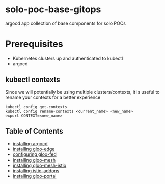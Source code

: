 # solo-poc-base-gitops
 argocd app collection of base components for solo POCs
 
# Prerequisites
- Kubernetes clusters up and authenticated to kubectl
- argocd

## kubectl contexts
Since we will potentially be using multiple clusters/contexts, it is useful to rename your contexts for a better experience
```
kubectl config get-contexts
kubectl config rename-contexts <current_name> <new_name>
export CONTEXT=<new_name>
```

## Table of Contents
- [installing argocd](https://github.com/ably77/solo-poc-base-gitops/tree/main/argocd)
- [installing gloo-edge](https://github.com/ably77/solo-poc-base-gitops/tree/main/apps/gloo-edge)
- [configuring gloo-fed](https://github.com/ably77/solo-poc-base-gitops/tree/main/apps/gloo-edge#configuring-gloo-fed)
- [installing gloo-mesh](https://github.com/ably77/solo-poc-base-gitops/tree/main/apps/gloo-mesh)
- [installing gloo-mesh-istio](https://github.com/ably77/solo-poc-base-gitops/tree/main/apps/gm-istio)
- [installing istio-addons](https://github.com/ably77/solo-poc-base-gitops/tree/main/apps/gm-istio#install-istio-addons)
- [installing gloo-portal](https://github.com/ably77/solo-poc-base-gitops/tree/main/apps/gloo-portal)